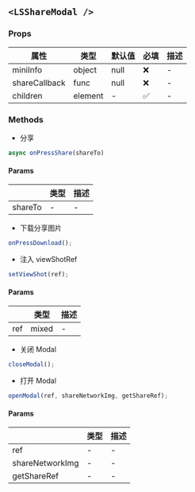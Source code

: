 ## `<LSShareModal />`

### Props

| 属性          | 类型    | 默认值 | 必填 | 描述 |
| ------------- | ------- | ------ | ---- | ---- |
| miniInfo      | object  | null   | ❌   | -    |
| shareCallback | func    | null   | ❌   | -    |
| children      | element | -      | ✅   | -    |

### Methods

- 分享

```js
async onPressShare(shareTo)
```

#### Params

|         | 类型 | 描述 |
| ------- | ---- | ---- |
| shareTo | -    | -    |

- 下载分享图片

```js
onPressDownload();
```

- 注入 viewShotRef

```js
setViewShot(ref);
```

#### Params

|     | 类型  | 描述 |
| --- | ----- | ---- |
| ref | mixed | -    |

- 关闭 Modal

```js
closeModal();
```

- 打开 Modal

```js
openModal(ref, shareNetworkImg, getShareRef);
```

#### Params

|                 | 类型 | 描述 |
| --------------- | ---- | ---- |
| ref             | -    | -    |
| shareNetworkImg | -    | -    |
| getShareRef     | -    | -    |
